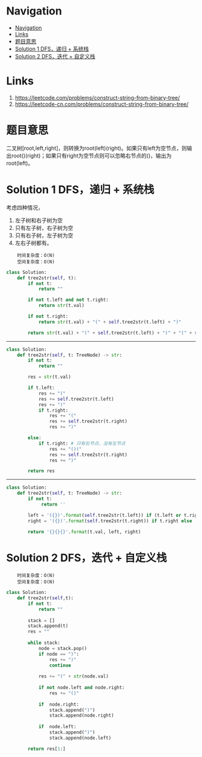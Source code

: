 # Navigation
- [Navigation](#navigation)
- [Links](#links)
- [题目意思](#%e9%a2%98%e7%9b%ae%e6%84%8f%e6%80%9d)
- [Solution 1 DFS，递归 + 系统栈](#solution-1-dfs%e9%80%92%e5%bd%92--%e7%b3%bb%e7%bb%9f%e6%a0%88)
- [Solution 2 DFS，迭代 + 自定义栈](#solution-2-dfs%e8%bf%ad%e4%bb%a3--%e8%87%aa%e5%ae%9a%e4%b9%89%e6%a0%88)

# Links
1. https://leetcode.com/problems/construct-string-from-binary-tree/
2. https://leetcode-cn.com/problems/construct-string-from-binary-tree/


# 题目意思
二叉树[root,left,right]，则转换为root(left)(right)。如果只有left为空节点，则输出root()(right)；如果只有right为空节点则可以忽略右节点的()，输出为root(left)。

# Solution 1 DFS，递归 + 系统栈
考虑四种情况，
1. 左子树和右子树为空
2. 只有左子树，右子树为空 
3. 只有右子树，左子树为空
4. 左右子树都有。

```
    时间复杂度：O(N)
    空间复杂度：O(N)
```

```python
class Solution:
    def tree2str(self, t):
        if not t:
            return ""

        if not t.left and not t.right:
            return str(t.val)

        if not t.right:
            return str(t.val) + "(" + self.tree2str(t.left) + ")"

        return str(t.val) + "(" + self.tree2str(t.left) + ")" + "(" + self.tree2str(t.right) + ")"
```
---
```python
class Solution:
    def tree2str(self, t: TreeNode) -> str:
        if not t:
            return ""

        res = str(t.val)

        if t.left:
            res += "("
            res += self.tree2str(t.left)
            res += ")"
            if t.right:
                res += "("
                res += self.tree2str(t.right)
                res += ")"

        else:   
            if t.right: # 只有右节点，没有左节点
                res += "()("
                res += self.tree2str(t.right)
                res += ")"

        return res
```
---
```python
class Solution:
    def tree2str(self, t: TreeNode) -> str:
        if not t:
             return ''

        left = '({})'.format(self.tree2str(t.left)) if (t.left or t.right) else ''
        right = '({})'.format(self.tree2str(t.right)) if t.right else ''
        
        return '{}{}{}'.format(t.val, left, right)
```

# Solution 2 DFS，迭代 + 自定义栈
```
    时间复杂度：O(N)
    空间复杂度：O(N)
```
```python
class Solution:
    def tree2str(self,t):
        if not t: 
            return ""
        
        stack = []
        stack.append(t)
        res = ""
        
        while stack:
            node = stack.pop()
            if node == ")":
                res += ")"
                continue
                
            res += "(" + str(node.val)
            
            if not node.left and node.right:
                res += "()"
                
            if  node.right:
                stack.append(")")
                stack.append(node.right)
                
            if  node.left:
                stack.append(")")
                stack.append(node.left)

        return res[1:]
```